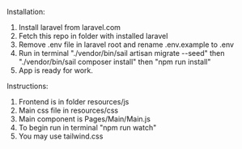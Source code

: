 Installation:
1. Install laravel from laravel.com
2. Fetch this repo in folder with installed laravel
3. Remove .env file in laravel root and rename .env.example to .env
4. Run in terminal "./vendor/bin/sail artisan migrate --seed" then "./vendor/bin/sail composer install" then "npm run install"
5. App is ready for work.
 
Instructions:

1. Frontend is in folder resources/js
2. Main css file in resources/css
3. Main component is Pages/Main/Main.js
4. To begin run in terminal "npm run watch"
5. You may use tailwind.css
